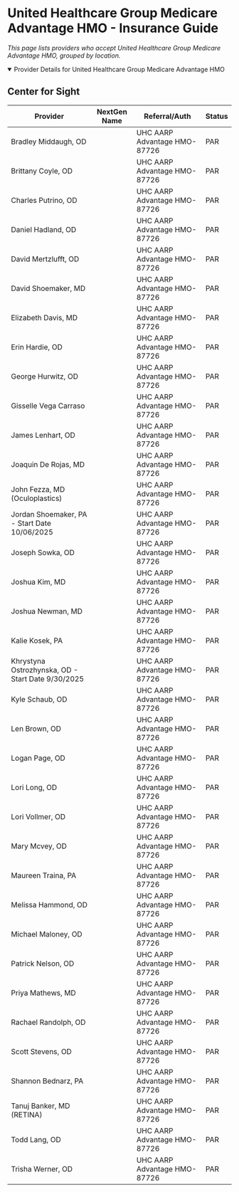 # United Healthcare Group Medicare Advantage HMO - Insurance Guide

*This page lists providers who accept United Healthcare Group Medicare Advantage HMO, grouped by location.*

<details open><summary>Provider Details for United Healthcare Group Medicare Advantage HMO</summary>

## Center for Sight

| Provider | NextGen Name | Referral/Auth | Status |
|----------|-------------|--------------|--------|
| Bradley Middaugh, OD |  | UHC AARP Advantage HMO-87726 | PAR |
| Brittany Coyle, OD |  | UHC AARP Advantage HMO-87726 | PAR |
| Charles Putrino, OD |  | UHC AARP Advantage HMO-87726 | PAR |
| Daniel Hadland, OD |  | UHC AARP Advantage HMO-87726 | PAR |
| David Mertzlufft, OD |  | UHC AARP Advantage HMO-87726 | PAR |
| David Shoemaker, MD |  | UHC AARP Advantage HMO-87726 | PAR |
| Elizabeth Davis, MD |  | UHC AARP Advantage HMO-87726 | PAR |
| Erin Hardie, OD |  | UHC AARP Advantage HMO-87726 | PAR |
| George Hurwitz, OD |  | UHC AARP Advantage HMO-87726 | PAR |
| Gisselle Vega Carraso |  | UHC AARP Advantage HMO-87726 | PAR |
| James Lenhart, OD |  | UHC AARP Advantage HMO-87726 | PAR |
| Joaquin De Rojas, MD |  | UHC AARP Advantage HMO-87726 | PAR |
| John Fezza, MD (Oculoplastics) |  | UHC AARP Advantage HMO-87726 | PAR |
| Jordan Shoemaker, PA - Start Date 10/06/2025 |  | UHC AARP Advantage HMO-87726 | PAR |
| Joseph Sowka, OD |  | UHC AARP Advantage HMO-87726 | PAR |
| Joshua Kim, MD |  | UHC AARP Advantage HMO-87726 | PAR |
| Joshua Newman, MD |  | UHC AARP Advantage HMO-87726 | PAR |
| Kalie Kosek, PA |  | UHC AARP Advantage HMO-87726 | PAR |
| Khrystyna Ostrozhynska, OD - Start Date 9/30/2025 |  | UHC AARP Advantage HMO-87726 | PAR |
| Kyle Schaub, OD |  | UHC AARP Advantage HMO-87726 | PAR |
| Len Brown, OD |  | UHC AARP Advantage HMO-87726 | PAR |
| Logan Page, OD |  | UHC AARP Advantage HMO-87726 | PAR |
| Lori Long, OD |  | UHC AARP Advantage HMO-87726 | PAR |
| Lori Vollmer, OD |  | UHC AARP Advantage HMO-87726 | PAR |
| Mary Mcvey, OD |  | UHC AARP Advantage HMO-87726 | PAR |
| Maureen Traina, PA |  | UHC AARP Advantage HMO-87726 | PAR |
| Melissa Hammond, OD |  | UHC AARP Advantage HMO-87726 | PAR |
| Michael Maloney, OD |  | UHC AARP Advantage HMO-87726 | PAR |
| Patrick Nelson, OD |  | UHC AARP Advantage HMO-87726 | PAR |
| Priya Mathews, MD |  | UHC AARP Advantage HMO-87726 | PAR |
| Rachael Randolph, OD |  | UHC AARP Advantage HMO-87726 | PAR |
| Scott Stevens, OD |  | UHC AARP Advantage HMO-87726 | PAR |
| Shannon Bednarz, PA |  | UHC AARP Advantage HMO-87726 | PAR |
| Tanuj Banker, MD (RETINA) |  | UHC AARP Advantage HMO-87726 | PAR |
| Todd Lang, OD |  | UHC AARP Advantage HMO-87726 | PAR |
| Trisha Werner, OD |  | UHC AARP Advantage HMO-87726 | PAR |

</details>

